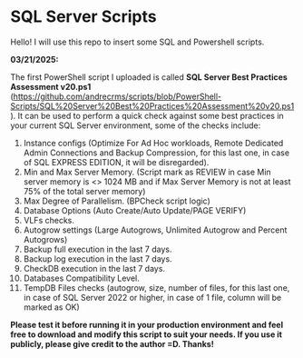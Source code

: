 # SQL Server Scripts

Hello! I will use this repo to insert some SQL and Powershell scripts. 

**03/21/2025:**

The first PowerShell script I uploaded is called **SQL Server Best Practices Assessment v20.ps1** (https://github.com/andrecrms/scripts/blob/PowerShell-Scripts/SQL%20Server%20Best%20Practices%20Assessment%20v20.ps1). It can be used to perform a quick check against some best practices in your current SQL Server environment, some of the checks include:

1. Instance configs (Optimize For Ad Hoc workloads, Remote Dedicated Admin Connections and Backup Compression, for this last one, in case of SQL EXPRESS EDITION, it will be disregarded).
2. Min and Max Server Memory. (Script mark as REVIEW in case Min server memory is <> 1024 MB and if Max Server Memory is not at least 75% of the total server memory)
3. Max Degree of Parallelism. (BPCheck script logic)
4. Database Options (Auto Create/Auto Update/PAGE VERIFY)
5. VLFs checks.
6. Autogrow settings (Large Autogrows, Unlimited Autogrow and Percent Autogrows)
7. Backup full execution in the last 7 days.
8. Backup log execution in the last 7 days.
9. CheckDB execution in the last 7 days.
10. Databases Compatibility Level.
11. TempDB Files checks (autogrow, size, number of files, for this last one, in case of SQL Server 2022 or higher, in case of 1 file, column will be marked as OK)

**Please test it before running it in your production environment and feel free to download and modify this script to suit your needs. If you use it publicly, please give credit to the author =D. Thanks!**